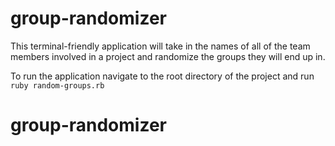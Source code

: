 # group-randomizer

This terminal-friendly application will take in the names of all of the team members involved in a project and randomize the groups they will end up in.

To run the application navigate to the root directory of the project and run `ruby random-groups.rb`

# group-randomizer

